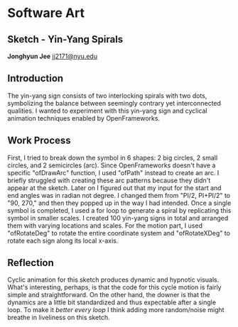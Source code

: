 # Software Art

## Sketch - Yin-Yang Spirals

**Jonghyun Jee**
jj2171@nyu.edu

## Introduction

The yin-yang sign consists of two interlocking spirals with two dots, symbolizing the balance between seemingly contrary yet interconnected qualities. I wanted to experiment with this yin-yang sign and cyclical animation techniques enabled by OpenFrameworks.

## Work Process

First, I tried to break down the symbol in 6 shapes: 2 big circles, 2 small circles, and 2 semicircles (arc). Since OpenFrameworks doesn't have a specific "ofDrawArc" function, I used "ofPath" instead to create an arc. I briefly struggled with creating these arc patterns because they didn't appear at the sketch. Later on I figured out that my input for the start and end angles was in radian not degree. I changed them from "PI/2, PI+PI/2" to "90, 270," and then they popped up in the way I had intended. Once a single symbol is completed, I used a for loop to generate a spiral by replicating this symbol in smaller scales. I created 100 yin-yang signs in total and arranged them with varying locations and scales. For the motion part, I used "ofRotateDeg" to rotate the entire coordinate system and "ofRotateXDeg" to rotate each sign along its local x-axis. 

## Reflection

Cyclic animation for this sketch produces dynamic and hypnotic visuals. What's interesting, perhaps, is that the code for this cycle motion is fairly simple and straightforward. On the other hand, the downer is that the dynamics are a little bit standardized and thus expectable after a single loop. To make it *better every loop* I think adding more random/noise might breathe in liveliness on this sketch. 
